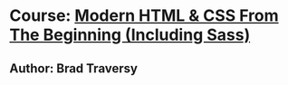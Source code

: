 <!DOCTYPE html>
<html lang="en">

<head>
  <meta charset="UTF-8">
  <meta name="viewport" content="width=device-width, initial-scale=1.0">
</head>

<body>
  <h1>Course: <a href="https://www.udemy.com/course/modern-html-css-from-the-beginning/">Modern HTML & CSS From The Beginning (Including Sass)</a></h1>
  <h2>Author: Brad Traversy</h2>

</body>

</html>
